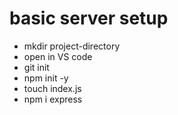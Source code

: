# basic server setup

- mkdir project-directory
- open in VS code
- git init
- npm init -y
- touch index.js
- npm i express